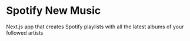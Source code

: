 # Spotify New Music

Next.js app that creates Spotify playlists with all the latest albums of your followed artists
